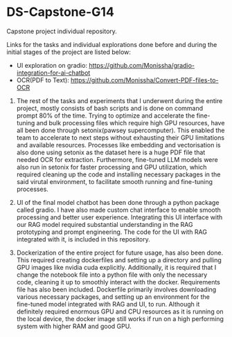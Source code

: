 # DS-Capstone-G14
Capstone project individual repository. 

Links for the tasks and individual explorations done before and during the initial stages of the project are listed below: 
- UI exploration on gradio: https://github.com/Monissha/gradio-integration-for-ai-chatbot
- OCR(PDF to Text): https://github.com/Monissha/Convert-PDF-files-to-OCR

1. The rest of the tasks and experiments that I underwent during the entire project, mostly consists of bash scripts and is done on command prompt 80% of the time. Trying to optimize and accelerate the fine-tuning and bulk processing files which require high GPU resources, have all been done through setonix(pawsey supercomputer). This enabled the team to accelerate to next steps without exhausting their GPU limitations and available resources. Processes like embedding and vectorisation is also done using setonix as the dataset here is a huge PDF file that needed OCR for extraction. Furthermore, fine-tuned LLM models were also run in setonix for faster processing and GPU utilization, which required cleaning up the code and installing necessary packages in the said virutal environment, to facilitate smooth running and fine-tuning processes. 

2. UI of the final model chatbot has been done through a python package called gradio. I have also made custom chat interface to enable smooth processing and better user experience. Integrating this UI interface with our RAG model required substantial understanding in the RAG prototyping and prompt engineering. The code for the UI with RAG integrated with it, is included in this repository. 

3. Dockerization of the entire project for future usage, has also been done. This required creating dockerfiles and setting up a directory and pulling GPU images like nvidia cuda explicitly. Additionally, it is required that I change the notebook file into a python file with only the necessary code, cleaning it up to smoothly interact with the docker. Requirements file has also been included. Dockerfile primarily involves downloading various necessary packages, and setting up an environment for the fine-tuned model integrated with RAG and UI, to run. Although it definitely required enormous GPU and CPU resources as it is running on the local device, the docker image still works if run on a high performing system with higher RAM and good GPU. 
